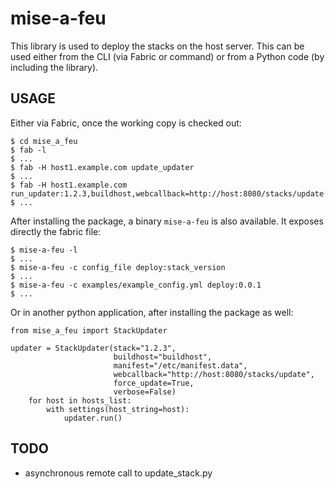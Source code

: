 mise-a-feu
===========


This library is used to deploy the stacks on the host server. This can be used either from the CLI (via Fabric or command) or from a Python code (by including the library).



USAGE
-----

Either via Fabric, once the working copy is checked out:

    $ cd mise_a_feu
    $ fab -l
    $ ...
    $ fab -H host1.example.com update_updater
    $ ...
    $ fab -H host1.example.com run_updater:1.2.3,buildhost,webcallback=http://host:8080/stacks/update
    $ ...

After installing the package, a binary `mise-a-feu` is also available. It exposes directly the fabric file:

    $ mise-a-feu -l
    $ ...
    $ mise-a-feu -c config_file deploy:stack_version
    $ ...
    $ mise-a-feu -c examples/example_config.yml deploy:0.0.1
    $ ...


Or in another python application, after installing the package as well:

    from mise_a_feu import StackUpdater

    updater = StackUpdater(stack="1.2.3",
                           buildhost="buildhost",
                           manifest="/etc/manifest.data",
                           webcallback="http://host:8080/stacks/update",
                           force_update=True,
                           verbose=False)
        for host in hosts_list:
            with settings(host_string=host):
                updater.run()

TODO
----
* asynchronous remote call to update_stack.py
